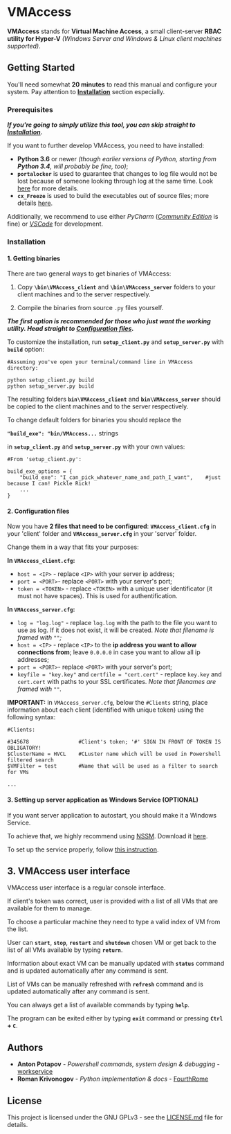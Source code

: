 # VMAccess

**VMAccess** stands for **Virtual Machine Access**, a small client-server **RBAC utility for Hyper-V** _(Windows Server and Windows & Linux client machines supported)_.


## Getting Started

You'll need somewhat **20 minutes** to read this manual and configure your system.
Pay attention to [**Installation**](#installation) section especially.


### Prerequisites

**_If you're going to simply utilize this tool, you can skip straight to [Installation](#installation)._**


If you want to further develop VMAccess, you need to have installed:

- **Python 3.6** or newer _(though earlier versions of Python, starting from **Python 3.4**, will probably be fine, too)_;
- **`portalocker`** is used to guarantee that changes to log file would not be lost because of someone looking through log at the same time. Look [here](https://pypi.python.org/pypi/portalocker) for more details.
- **`cx_Freeze`** is used to build the executables out of source files; more details [here](https://anthony-tuininga.github.io/cx_Freeze/).

Additionally, we recommend to use either _PyCharm_ ([_Community Edition_](https://www.jetbrains.com/pycharm/download/) is fine) or [_VSCode_](https://code.visualstudio.com/Download) for development.


### Installation

#### 1. Getting binaries

There are two general ways to get binaries of VMAccess:

1. Copy **`\bin\VMAccess_client`** and **`\bin\VMAccess_server`** folders to your client machines and to the server respectively.

2. Compile the binaries from source `.py` files yourself.

**_The first option is recommended for those who just want the working utility. Head straight to [Configuration files](#2-configuration-files)._**

To customize the installation, run **`setup_client.py`** and **`setup_server.py`** with **`build`** option:  
  
```
#Assuming you've open your terminal/command line in VMAccess directory:

python setup_client.py build
python setup_server.py build
```

The resulting folders **`bin\VMAccess_client`** and **`bin\VMAccess_server`** should be copied to the client machines and to the server respectively.  

To change default folders for binaries you should replace the  

**`"build_exe": "bin/VMAccess...`**  strings

in **`setup_client.py`** and **`setup_server.py`** with your own values:  

```
#From 'setup_client.py':

build_exe_options = {
    "build_exe": "I_can_pick_whatever_name_and_path_I_want",    #just because I can! Pickle Rick!
    ...
}
``` 

#### 2. Configuration files

Now you have **2 files that need to be configured**: **`VMAccess_client.cfg`** in your 'client' folder and **`VMAccess_server.cfg`** in your 'server' folder.

Change them in a way that fits your purposes:

**In `VMAccess_client.cfg`:**
  - `host = <IP>` - replace `<IP>` with your server ip address;
  - `port = <PORT>`- replace `<PORT>` with your server's port;
  - `token = <TOKEN>` - replace `<TOKEN>` with a unique user identificator (it must not have spaces). This is used for authentification.


**In `VMAccess_server.cfg`:**
  - `log = "log.log"` - replace `log.log` with the path to the file you want to use as log. If it does not exist, it will be created. _Note that filename is framed with `""`;_
  - `host = <IP>` - replace `<IP>` to the **ip address you want to allow connections from**; leave `0.0.0.0` in case you want to allow all ip addresses;
  - `port = <PORT>`- replace `<PORT>` with your server's port;
  - `keyfile = "key.key"` and `certfile = "cert.cert"` - replace `key.key` and `cert.cert` with paths to your SSL certificates. _Note that filenames are framed with `""`._


**IMPORTANT:** in `VMAccess_server.cfg`, below the `#Clients` string, place information about each client (identified with unique token) using the following syntax:

```
#Clients:

#345678                #Client's token; '#' SIGN IN FRONT OF TOKEN IS OBLIGATORY!
$ClusterName = HVCL    #CLuster name which will be used in Powershell filtered search
$VMFilter = test       #Name that will be used as a filter to search for VMs

...

```


#### 3. Setting up server application as Windows Service (OPTIONAL)

If you want server application to autostart, you should make it a Windows Service.

To achieve that, we highly recommend using [NSSM](https://nssm.cc/). Download it [here](https://nssm.cc/download).

To set up the service properly, follow [this instruction](https://nssm.cc/usage).


## 3. VMAccess user interface

VMAccess user interface is a regular console interface. 

If client's token was correct, user is provided with a list of all VMs that are available for them to manage.

To choose a particular machine they need to type a valid index of VM from the list.

User can **`start`**, **`stop`**, **`restart`** and **`shutdown`** chosen VM or get back to the list of all VMs available by typing **`return`**. 

Information about exact VM can be manually updated with **`status`** command and is updated automatically after any command is sent.

List of VMs can be manually refreshed with **`refresh`** command and is updated automatically after any command is sent.

You can always get a list of available commands by typing **`help`**.

The program can be exited either by typing **`exit`** command or pressing **`Ctrl` + `C`**.



## Authors

* **Anton Potapov** - *Powershell commands, system design & debugging* - [workservice](https://github.com/workservice)
* **Roman Krivonogov** - *Python implementation & docs* - [FourthRome](https://github.com/FourthRome) 



## License

This project is licensed under the  GNU GPLv3 - see the [LICENSE.md](LICENSE.md) file for details.